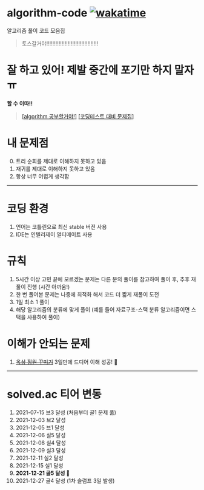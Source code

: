# algorithm-code [![wakatime](https://wakatime.com/badge/user/2da851dd-14d7-47dd-821a-7d902e52c1c2/project/eae5055e-49e5-4009-8695-c4571e4e1f90.svg)](https://wakatime.com/badge/user/2da851dd-14d7-47dd-821a-7d902e52c1c2/project/eae5055e-49e5-4009-8695-c4571e4e1f90)

알고리즘 풀이 코드 모음집

> 토스갈거야!!!!!!!!!!!!!!!!!!!!!!!!!!!!!!!!!!

# 잘 하고 있어! 제발 중간에 포기만 하지 말자 ㅠ

**할 수 이따!!**

> [[algorithm 공부할거야!]](https://github.com/jisungbin/algorithm-study) [[코딩테스트 대비 문제집]](https://github.com/jisungbin/baekjoon)

# 내 문제점

0. 트리 순회를 제대로 이해하지 못하고 있음
1. 재귀를 제대로 이해하지 못하고 있음
2. 항상 너무 어렵게 생각함

---

# 코딩 환경

1. 언어는 코틀린으로 최신 stable 버전 사용
2. IDE는 인텔리제이 얼티메이트 사용

# 규칙

1. 5시간 이상 고민 끝에 모르겠는 문제는 다른 분의 풀이를 참고하여 풀이 후, 추후 재풀이 진행 (시간 아까움!)
2. 한 번 풀어본 문제는 나중에 최적화 해서 코드 더 짧게 재풀이 도전
3. 1일 최소 1 풀이
4. 해당 알고리즘의 분류에 맞게 풀이 (예를 들어 자료구조-스택 분류 알고리즘이면 스택을 사용하여 풀이)

# 이해가 안되는 문제

1. [~~옥상 정원 꾸미기~~](https://www.acmicpc.net/problem/6198) 3일만에 드디어 이해 성공! 🥳

---

# solved.ac 티어 변동

1. 2021-07-15 브3 달성 (처음부터 골1 문제 풂)
2. 2021-12-03 브2 달성
3. 2021-12-05 브1 달성
4. 2021-12-06 실5 달성
5. 2021-12-08 실4 달성
6. 2021-12-09 실3 달성
7. 2021-12-11 실2 달성
8. 2021-12-15 실1 달성
9. **2021-12-21 골5 달성 🥳**
10. 2021-12-27 골4 달성 (1차 슬럼프 3일 발생)
